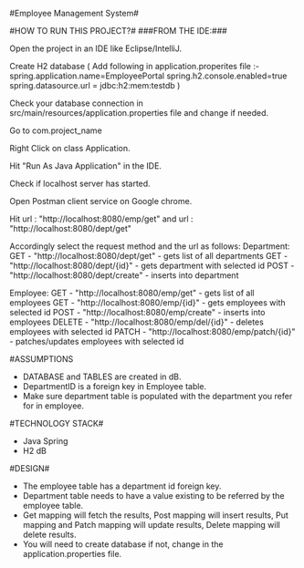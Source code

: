 #Employee Management System#

#HOW TO RUN THIS PROJECT?# ###FROM THE IDE:###

Open the project in an IDE like Eclipse/IntelliJ.

Create H2 database (
Add following in application.properites file :-
spring.application.name=EmployeePortal
spring.h2.console.enabled=true
spring.datasource.url = jdbc:h2:mem:testdb
)

Check your database connection in src/main/resources/application.properties file and change if needed.

Go to com.project_name

Right Click on class Application.

Hit "Run As Java Application" in the IDE.

Check if localhost server has started.

Open Postman client service on Google chrome.

Hit url : "http://localhost:8080/emp/get" and url : "http://localhost:8080/dept/get"

Accordingly select the request method and the url as follows: Department: GET - "http://localhost:8080/dept/get" - gets list of all departments GET - "http://localhost:8080/dept/{id}" - gets department with selected id POST - "http://localhost:8080/dept/create" - inserts into department 

Employee: GET - "http://localhost:8080/emp/get" - gets list of all employees GET - "http://localhost:8080/emp/{id}" - gets employees with selected id POST - "http://localhost:8080/emp/create" - inserts into employees   DELETE - "http://localhost:8080/emp/del/{id}" - deletes employees with selected id PATCH - "http://localhost:8080/emp/patch/{id}" - patches/updates employees with selected id

#ASSUMPTIONS

* DATABASE and TABLES are created in dB.
* DepartmentID is a foreign key in Employee table.
* Make sure department table is populated with the department you refer for in employee.

#TECHNOLOGY STACK#

* Java Spring
* H2 dB

#DESIGN#

* The employee table has a department id foreign key.
* Department table needs to have a value existing to be referred by the employee table.
* Get mapping will fetch the results, Post mapping will insert results, Put mapping and Patch mapping will update results, Delete mapping will delete results.
* You will need to create database if not, change in the application.properties file.
